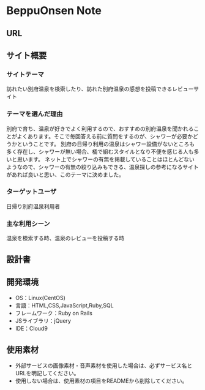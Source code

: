 # BeppuOnsen Note

## URL

## サイト概要
### サイトテーマ
 訪れたい別府温泉を検索したり、訪れた別府温泉の感想を投稿できるレビューサイト

### テーマを選んだ理由
 別府で育ち、温泉が好きでよく利用するので、おすすめの別府温泉を聞かれることがよくあります。そこで毎回答える前に質問をするのが、シャワーが必要かどうかということです。
 別府の日帰り利用の温泉はシャワー設備がないところも多く存在し、シャワーが無い場合、桶で組むスタイルとなり不便を感じる人も多いと思います。
 ネット上でシャワーの有無を掲載していることはほとんどないようなので、シャワーの有無の絞り込みもできる、温泉探しの参考になるサイトがあれば良いと思い、このテーマに決めました。

### ターゲットユーザ
 日帰り別府温泉利用者

### 主な利用シーン
 温泉を検索する時、温泉のレビューを投稿する時

## 設計書
 

## 開発環境
- OS：Linux(CentOS)
- 言語：HTML,CSS,JavaScript,Ruby,SQL
- フレームワーク：Ruby on Rails
- JSライブラリ：jQuery
- IDE：Cloud9

## 使用素材
- 外部サービスの画像素材・音声素材を使用した場合は、必ずサービス名とURLを明記してください。
- 使用しない場合は、使用素材の項目をREADMEから削除してください。